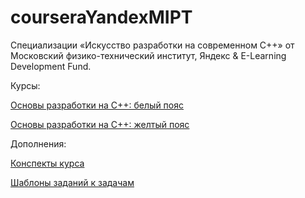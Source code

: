 # courseraYandexMIPT

Специализации «Искусство разработки на современном C++» от
Московский физико-технический институт, Яндекс & E-Learning Development Fund.

Курсы:

<a href=https://github.com/nikkutuzov/CPP_education/tree/master/courseraYandexMIPT/1_WhiteBelt>

Основы разработки на C++: белый пояс
</a>

<a href=https://github.com/nikkutuzov/CPP_education/tree/master/courseraYandexMIPT/2_YellowBelt>

Основы разработки на C++: желтый пояс
</a>

Дополнения:

<a href=https://github.com/nikkutuzov/CPP_education/tree/master/courseraYandexMIPT/DOCS>

Конспекты курса
</a>

<a href=https://github.com/nikkutuzov/CPP_education/tree/master/courseraYandexMIPT/Templates>

Шаблоны заданий к задачам
</a>
